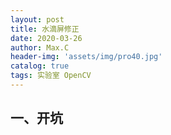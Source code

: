 ```yaml
---
layout: post
title: 水滴屏修正
date: 2020-03-26
author: Max.C
header-img: 'assets/img/pro40.jpg'
catalog: true
tags: 实验室 OpenCV
---
```



## 一、开坑

